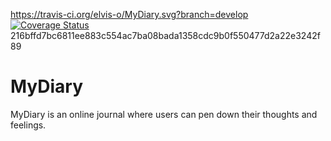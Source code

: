 https://travis-ci.org/elvis-o/MyDiary.svg?branch=develop
[![Coverage Status](https://coveralls.io/repos/github/elvis-o/MyDiary/badge.png?branch=master)](https://coveralls.io/github/elvis-o/MyDiary?branch=master)
216bffd7bc6811ee883c554ac7ba08bada1358cdc9b0f550477d2a22e3242f89

# MyDiary
MyDiary is an online journal where users can pen down their thoughts and feelings.
